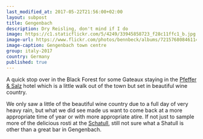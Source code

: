 ```yaml
--- 
last_modified_at: 2017-05-22T21:56:00+02:00
layout: subpost
title: Gengenbach
description: Dry Reisling, don't mind if I do
image: https://c1.staticflickr.com/5/4249/33945858723_f28c11ffc1_b.jpg
image-url: https://www.flickr.com/photos/bennbeck/albums/72157680846114764
image-caption: Gengenbach town centre
group: italy-2017
country: Germany
published: true
---
```


A quick stop over in the Black Forest for some Gateaux staying in the [Pfeffer & Salz](http://www.pfefferundsalz-gengenbach.de) hotel which is a
little walk out of the town but set in beautiful wine country.

We only saw a little of the beautiful wine country due to a full day of very heavy rain, but what we did see
made us want to come back at a more appropriate time of year or with more appropriate atire. If not just to sample more of the delicious
rosti at the [Schatull](http://www.schatull.de), still not sure what a Shatull is other than a great bar in Gengenbach.
